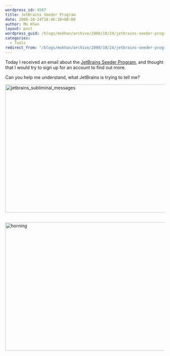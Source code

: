 ```yaml
---
wordpress_id: 4567
title: JetBrains Seeder Program
date: 2008-10-24T18:46:38+00:00
author: Mo Khan
layout: post
wordpress_guid: /blogs/mokhan/archive/2008/10/24/jetbrains-seeder-program.aspx
categories:
  - Tools
redirect_from: "/blogs/mokhan/archive/2008/10/24/jetbrains-seeder-program.aspx/"
---
```

Today I received an email about the [JetBrains Seeder Program](http://www.jetbrains.net/confluence/display/JBSDR/About+the+Program), and thought that I would try to sign up for an account to find out more.

Can you help me understand, what JetBrains is trying to tell me?

[<img style="border-top-width: 0px;border-left-width: 0px;border-bottom-width: 0px;border-right-width: 0px" height="405" alt="jetbrains_subliminal_messages" src="http://lostechies.com/mokhan/files/2011/03bfe6d434014c_C01A/jetbrains_subliminal_messages_thumb.png" width="644" border="0" />](http://lostechies.com/mokhan/files/2011/03bfe6d434014c_C01A/jetbrains_subliminal_messages_2.png)&#160;

[<img style="border-top-width: 0px;border-left-width: 0px;border-bottom-width: 0px;border-right-width: 0px" height="405" alt="horning" src="http://lostechies.com/mokhan/files/2011/03bfe6d434014c_C01A/horning_thumb.png" width="644" border="0" />](http://lostechies.com/mokhan/files/2011/03bfe6d434014c_C01A/horning_2.png)